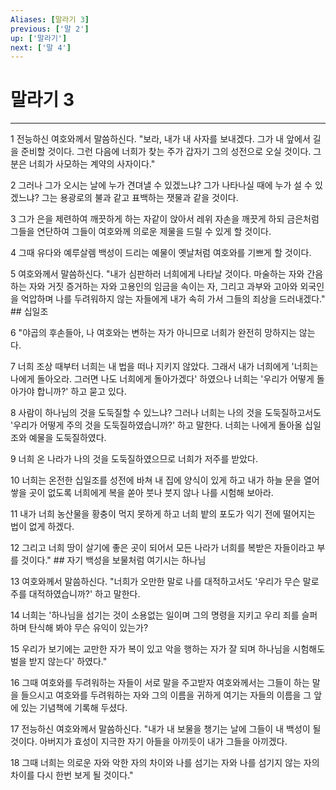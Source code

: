 ```yaml
---
Aliases: [말라기 3]
previous: ['말 2']
up: ['말라기']
next: ['말 4']
---
```

# 말라기 3

***


1 전능하신 여호와께서 말씀하신다. "보라, 내가 내 사자를 보내겠다. 그가 내 앞에서 길을 준비할 것이다. 그런 다음에 너희가 찾는 주가 갑자기 그의 성전으로 오실 것이다. 그분은 너희가 사모하는 계약의 사자이다." 

2 그러나 그가 오시는 날에 누가 견뎌낼 수 있겠느냐? 그가 나타나실 때에 누가 설 수 있겠느냐? 그는 용광로의 불과 같고 표백하는 잿물과 같을 것이다. 

3 그가 은을 제련하여 깨끗하게 하는 자같이 앉아서 레위 자손을 깨끗게 하되 금은처럼 그들을 연단하여 그들이 여호와께 의로운 제물을 드릴 수 있게 할 것이다. 

4 그때 유다와 예루살렘 백성이 드리는 예물이 옛날처럼 여호와를 기쁘게 할 것이다. 

5 여호와께서 말씀하신다. "내가 심판하러 너희에게 나타날 것이다. 마술하는 자와 간음하는 자와 거짓 증거하는 자와 고용인의 임금을 속이는 자, 그리고 과부와 고아와 외국인을 억압하며 나를 두려워하지 않는 자들에게 내가 속히 가서 그들의 죄상을 드러내겠다." ## 십일조 

6 "야곱의 후손들아, 나 여호와는 변하는 자가 아니므로 너희가 완전히 망하지는 않는다. 

7 너희 조상 때부터 너희는 내 법을 떠나 지키지 않았다. 그래서 내가 너희에게 '너희는 나에게 돌아오라. 그러면 나도 너희에게 돌아가겠다' 하였으나 너희는 '우리가 어떻게 돌아가야 합니까?' 하고 묻고 있다. 

8 사람이 하나님의 것을 도둑질할 수 있느냐? 그러나 너희는 나의 것을 도둑질하고서도 '우리가 어떻게 주의 것을 도둑질하였습니까?' 하고 말한다. 너희는 나에게 돌아올 십일조와 예물을 도둑질하였다. 

9 너희 온 나라가 나의 것을 도둑질하였으므로 너희가 저주를 받았다. 

10 너희는 온전한 십일조를 성전에 바쳐 내 집에 양식이 있게 하고 내가 하늘 문을 열어 쌓을 곳이 없도록 너희에게 복을 쏟아 붓나 붓지 않나 나를 시험해 보아라. 

11 내가 너희 농산물을 황충이 먹지 못하게 하고 너희 밭의 포도가 익기 전에 떨어지는 법이 없게 하겠다. 

12 그리고 너희 땅이 살기에 좋은 곳이 되어서 모든 나라가 너희를 복받은 자들이라고 부를 것이다." ## 자기 백성을 보물처럼 여기시는 하나님 

13 여호와께서 말씀하신다. "너희가 오만한 말로 나를 대적하고서도 '우리가 무슨 말로 주를 대적하였습니까?' 하고 말한다. 

14 너희는 '하나님을 섬기는 것이 소용없는 일이며 그의 명령을 지키고 우리 죄를 슬퍼하며 탄식해 봐야 무슨 유익이 있는가? 

15 우리가 보기에는 교만한 자가 복이 있고 악을 행하는 자가 잘 되며 하나님을 시험해도 벌을 받지 않는다' 하였다." 

16 그때 여호와를 두려워하는 자들이 서로 말을 주고받자 여호와께서는 그들이 하는 말을 들으시고 여호와를 두려워하는 자와 그의 이름을 귀하게 여기는 자들의 이름을 그 앞에 있는 기념책에 기록해 두셨다. 

17 전능하신 여호와께서 말씀하신다. "내가 내 보물을 챙기는 날에 그들이 내 백성이 될 것이다. 아버지가 효성이 지극한 자기 아들을 아끼듯이 내가 그들을 아끼겠다. 

18 그때 너희는 의로운 자와 악한 자의 차이와 나를 섬기는 자와 나를 섬기지 않는 자의 차이를 다시 한번 보게 될 것이다."
